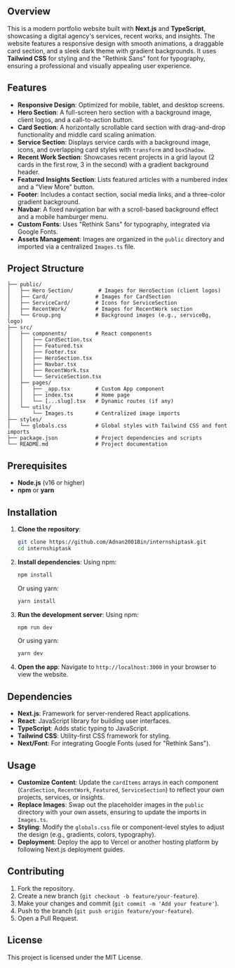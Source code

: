 
## Overview

This is a modern portfolio website built with **Next.js** and **TypeScript**, showcasing a digital agency's services, recent works, and insights. The website features a responsive design with smooth animations, a draggable card section, and a sleek dark theme with gradient backgrounds. It uses **Tailwind CSS** for styling and the "Rethink Sans" font for typography, ensuring a professional and visually appealing user experience.

## Features

- **Responsive Design**: Optimized for mobile, tablet, and desktop screens.
- **Hero Section**: A full-screen hero section with a background image, client logos, and a call-to-action button.
- **Card Section**: A horizontally scrollable card section with drag-and-drop functionality and middle card scaling animation.
- **Service Section**: Displays service cards with a background image, icons, and overlapping card styles with `transform` and `boxShadow`.
- **Recent Work Section**: Showcases recent projects in a grid layout (2 cards in the first row, 3 in the second) with a gradient background header.
- **Featured Insights Section**: Lists featured articles with a numbered index and a "View More" button.
- **Footer**: Includes a contact section, social media links, and a three-color gradient background.
- **Navbar**: A fixed navigation bar with a scroll-based background effect and a mobile hamburger menu.
- **Custom Fonts**: Uses "Rethink Sans" for typography, integrated via Google Fonts.
- **Assets Management**: Images are organized in the `public` directory and imported via a centralized `Images.ts` file.

## Project Structure

```
├── public/
│   ├── Hero Section/        # Images for HeroSection (client logos)
│   ├── Card/               # Images for CardSection
│   ├── ServiceCard/        # Icons for ServiceSection
│   ├── RecentWork/         # Images for RecentWork section
│   └── Group.png           # Background images (e.g., serviceBg, logo)
├── src/
│   ├── components/         # React components
│   │   ├── CardSection.tsx
│   │   ├── Featured.tsx
│   │   ├── Footer.tsx
│   │   ├── HeroSection.tsx
│   │   ├── Navbar.tsx
│   │   ├── RecentWork.tsx
│   │   └── ServiceSection.tsx
│   ├── pages/
│   │   ├── _app.tsx        # Custom App component
│   │   ├── index.tsx       # Home page
│   │   └── [...slug].tsx   # Dynamic routes (if any)
│   └── utils/
│       └── Images.ts       # Centralized image imports
├── styles/
│   └── globals.css         # Global styles with Tailwind CSS and font imports
├── package.json            # Project dependencies and scripts
└── README.md               # Project documentation
```

## Prerequisites

- **Node.js** (v16 or higher)
- **npm** or **yarn**

## Installation

1. **Clone the repository**:

   ```bash
   git clone https://github.com/Adnan2001Bin/internshiptask.git
   cd internshiptask
   ```

2. **Install dependencies**: Using npm:

   ```bash
   npm install
   ```

   Or using yarn:

   ```bash
   yarn install
   ```

3. **Run the development server**: Using npm:

   ```bash
   npm run dev
   ```

   Or using yarn:

   ```bash
   yarn dev
   ```

4. **Open the app**: Navigate to `http://localhost:3000` in your browser to view the website.

## Dependencies

- **Next.js**: Framework for server-rendered React applications.
- **React**: JavaScript library for building user interfaces.
- **TypeScript**: Adds static typing to JavaScript.
- **Tailwind CSS**: Utility-first CSS framework for styling.
- **Next/Font**: For integrating Google Fonts (used for "Rethink Sans").

## Usage

- **Customize Content**: Update the `cardItems` arrays in each component (`CardSection`, `RecentWork`, `Featured`, `ServiceSection`) to reflect your own projects, services, or insights.
- **Replace Images**: Swap out the placeholder images in the `public` directory with your own assets, ensuring to update the imports in `Images.ts`.
- **Styling**: Modify the `globals.css` file or component-level styles to adjust the design (e.g., gradients, colors, typography).
- **Deployment**: Deploy the app to Vercel or another hosting platform by following Next.js deployment guides.

## Contributing

1. Fork the repository.
2. Create a new branch (`git checkout -b feature/your-feature`).
3. Make your changes and commit (`git commit -m 'Add your feature'`).
4. Push to the branch (`git push origin feature/your-feature`).
5. Open a Pull Request.

## License

This project is licensed under the MIT License.
